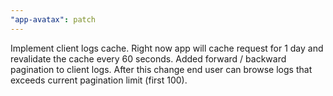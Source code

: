 ```yaml
---
"app-avatax": patch
---
```


Implement client logs cache. Right now app will cache request for 1 day and revalidate the cache every 60 seconds.
Added forward / backward pagination to client logs. After this change end user can browse logs that exceeds current pagination limit (first 100).
